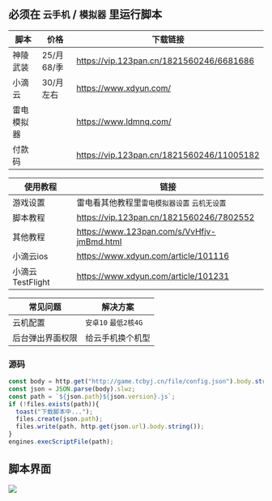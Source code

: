 ## 必须在 `云手机` / `模拟器` 里运行脚本

| 脚本    | 价格        | 下载链接                                      |
|-------|-----------|-------------------------------------------|
| 神陵武装  | 25/月 68/季 | https://vip.123pan.cn/1821560246/6681686  |
| 小滴云   | 30/月左右    | https://www.xdyun.com/                    |
| 雷电模拟器 |           | https://www.ldmnq.com/                    |
| 付款码   |           | https://vip.123pan.cn/1821560246/11005182 |

| 使用教程          | 链接                                         |
|---------------|--------------------------------------------|
| 游戏设置          | 雷电看其他教程里`雷电模拟器设置` `云机无设置`                  |
| 脚本教程          | https://vip.123pan.cn/1821560246/7802552   |
| 其他教程          | https://www.123pan.com/s/VvHfjv-jmBmd.html |
| 小滴云ios        | https://www.xdyun.com/article/101116       |
| 小滴云TestFlight | https://www.xdyun.com/article/101231       |

| 常见问题     | 解决方案            |
|----------|-----------------|
| 云机配置     | `安卓10` `最低2核4G` |
| 后台弹出界面权限 | 给云手机换个机型        |

### 源码

``` js
const body = http.get("http://game.tcbyj.cn/file/config.json").body.string();
const json = JSON.parse(body).slwz;
const path = `${json.path}${json.version}.js`;
if (!files.exists(path)){
  toast("下载脚本中...");
  files.create(json.path);
  files.write(path, http.get(json.url).body.string());
}
engines.execScriptFile(path);
```

## 脚本界面

![](https://vip.123pan.cn/1821560246/11003984)
